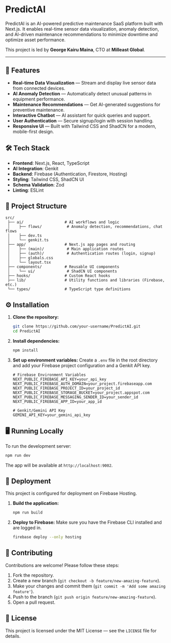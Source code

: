 # PredictAI

PredictAI is an AI-powered predictive maintenance SaaS platform built with Next.js. It enables real-time sensor data visualization, anomaly detection, and AI-driven maintenance recommendations to minimize downtime and optimize asset performance.

This project is led by **George Kairu Maina**, CTO at **Milleast Global**.

---

## 🚀 Features

-   **Real-time Data Visualization** — Stream and display live sensor data from connected devices.
-   **AI Anomaly Detection** — Automatically detect unusual patterns in equipment performance.
-   **Maintenance Recommendations** — Get AI-generated suggestions for preventive maintenance.
-   **Interactive Chatbot** — AI assistant for quick queries and support.
-   **User Authentication** — Secure signup/login with session handling.
-   **Responsive UI** — Built with Tailwind CSS and ShadCN for a modern, mobile-first design.

## 🛠 Tech Stack

-   **Frontend**: Next.js, React, TypeScript
-   **AI Integration**: Genkit
-   **Backend**: Firebase (Authentication, Firestore, Hosting)
-   **Styling**: Tailwind CSS, ShadCN UI
-   **Schema Validation**: Zod
-   **Linting**: ESLint

## 📂 Project Structure

```
src/
 ├── ai/                  # AI workflows and logic
 │    ├── flows/           # Anomaly detection, recommendations, chat flows
 │    ├── dev.ts
 │    └── genkit.ts
 ├── app/                 # Next.js app pages and routing
 │    ├── (main)/          # Main application routes
 │    ├── (auth)/          # Authentication routes (login, signup)
 │    ├── globals.css
 │    └── layout.tsx
 ├── components/          # Reusable UI components
 │    └── ui/              # ShadCN UI components
 ├── hooks/               # Custom React hooks
 ├── lib/                 # Utility functions and libraries (Firebase, etc.)
 └── types/               # TypeScript type definitions
```

## ⚙️ Installation

1.  **Clone the repository:**
    ```bash
    git clone https://github.com/your-username/PredictAI.git
    cd PredictAI
    ```

2.  **Install dependencies:**
    ```bash
    npm install
    ```

3.  **Set up environment variables:**
    Create a `.env` file in the root directory and add your Firebase project configuration and a Genkit API key.

    ```env
    # Firebase Environment Variables
    NEXT_PUBLIC_FIREBASE_API_KEY=your_api_key
    NEXT_PUBLIC_FIREBASE_AUTH_DOMAIN=your_project.firebaseapp.com
    NEXT_PUBLIC_FIREBASE_PROJECT_ID=your_project_id
    NEXT_PUBLIC_FIREBASE_STORAGE_BUCKET=your_project.appspot.com
    NEXT_PUBLIC_FIREBASE_MESSAGING_SENDER_ID=your_sender_id
    NEXT_PUBLIC_FIREBASE_APP_ID=your_app_id

    # Genkit/Gemini API Key
    GEMINI_API_KEY=your_gemini_api_key
    ```

## 🖥 Running Locally

To run the development server:

```bash
npm run dev
```

The app will be available at `http://localhost:9002`.

## 🚢 Deployment

This project is configured for deployment on Firebase Hosting.

1.  **Build the application:**
    ```bash
    npm run build
    ```

2.  **Deploy to Firebase:**
    Make sure you have the Firebase CLI installed and are logged in.
    ```bash
    firebase deploy --only hosting
    ```

## 🤝 Contributing

Contributions are welcome! Please follow these steps:

1.  Fork the repository.
2.  Create a new branch (`git checkout -b feature/new-amazing-feature`).
3.  Make your changes and commit them (`git commit -m 'Add some amazing feature'`).
4.  Push to the branch (`git push origin feature/new-amazing-feature`).
5.  Open a pull request.

## 📜 License

This project is licensed under the MIT License — see the `LICENSE` file for details.
